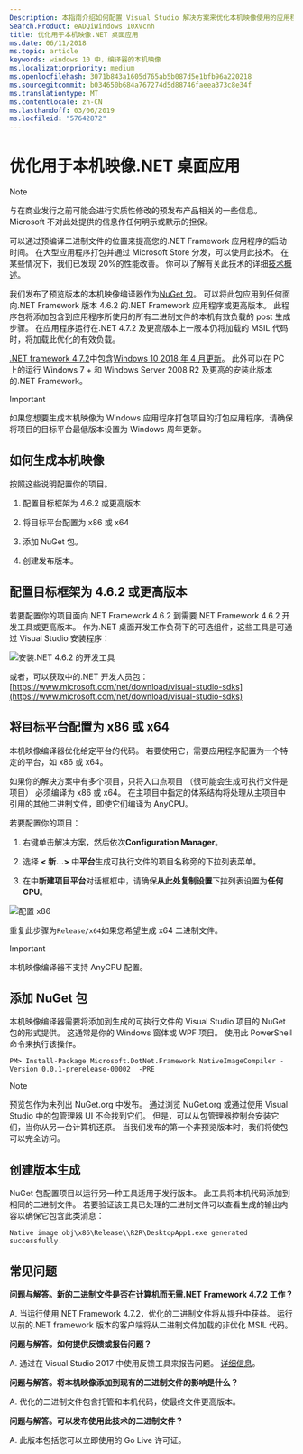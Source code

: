 ```yaml
---
Description: 本指南介绍如何配置 Visual Studio 解决方案来优化本机映像使用的应用程序二进制文件。
Search.Product: eADQiWindows 10XVcnh
title: 优化用于本机映像.NET 桌面应用
ms.date: 06/11/2018
ms.topic: article
keywords: windows 10 中，编译器的本机映像
ms.localizationpriority: medium
ms.openlocfilehash: 3071b843a1605d765ab5b087d5e1bfb96a220218
ms.sourcegitcommit: b034650b684a767274d5d88746faeea373c8e34f
ms.translationtype: MT
ms.contentlocale: zh-CN
ms.lasthandoff: 03/06/2019
ms.locfileid: "57642872"
---
```

# <a name="optimize-your-net-desktop-apps-with-native-images"></a>优化用于本机映像.NET 桌面应用

> [!NOTE]
> 与在商业发行之前可能会进行实质性修改的预发布产品相关的一些信息。 Microsoft 不对此处提供的信息作任何明示或默示的担保。

可以通过预编译二进制文件的位置来提高您的.NET Framework 应用程序的启动时间。 在大型应用程序打包并通过 Microsoft Store 分发，可以使用此技术。 在某些情况下，我们已发现 20%的性能改善。 你可以了解有关此技术的详细[技术概述](https://github.com/dotnet/coreclr/blob/master/Documentation/botr/readytorun-overview.md)。

我们发布了预览版本的本机映像编译器作为[NuGet 包](https://www.nuget.org/packages/Microsoft.DotNet.Framework.NativeImageCompiler)。 可以将此包应用到任何面向.NET Framework 版本 4.6.2 的.NET Framework 应用程序或更高版本。 此程序包将添加包含到应用程序所使用的所有二进制文件的本机有效负载的 post 生成步骤。 在应用程序运行在.NET 4.7.2 及更高版本上一版本仍将加载的 MSIL 代码时，将加载此优化的有效负载。

[.NET framework 4.7.2](https://blogs.msdn.microsoft.com/dotnet/2018/04/30/announcing-the-net-framework-4-7-2/)中包含[Windows 10 2018 年 4 月更新](https://blogs.windows.com/windowsexperience/2018/04/30/how-to-get-the-windows-10-april-2018-update/)。 此外可以在 PC 上的运行 Windows 7 + 和 Windows Server 2008 R2 及更高的安装此版本的.NET Framework。

> [!IMPORTANT]
> 如果您想要生成本机映像为 Windows 应用程序打包项目的打包应用程序，请确保将项目的目标平台最低版本设置为 Windows 周年更新。

## <a name="how-to-produce-native-images"></a>如何生成本机映像

按照这些说明配置你的项目。

1. 配置目标框架为 4.6.2 或更高版本

2. 将目标平台配置为 x86 或 x64 

3. 添加 NuGet 包。

4. 创建发布版本。

## <a name="configure-the-target-framework-as-462-or-above"></a>配置目标框架为 4.6.2 或更高版本

若要配置你的项目面向.NET Framework 4.6.2 到需要.NET Framework 4.6.2 开发工具或更高版本。 作为.NET 桌面开发工作负荷下的可选组件，这些工具是可通过 Visual Studio 安装程序：

![安装.NET 4.6.2 的开发工具](images/desktop-to-uwp/install-4.6.2-devpack.png)

或者，可以获取中的.NET 开发人员包： [https://www.microsoft.com/net/download/visual-studio-sdks](https://www.microsoft.com/net/download/visual-studio-sdks)

## <a name="configure-the-target-platform-as-x86-or-x64"></a>将目标平台配置为 x86 或 x64

本机映像编译器优化给定平台的代码。 若要使用它，需要应用程序配置为一个特定的平台，如 x86 或 x64。

如果你的解决方案中有多个项目，只将入口点项目 （很可能会生成可执行文件是项目） 必须编译为 x86 或 x64。 在主项目中指定的体系结构将处理从主项目中引用的其他二进制文件，即使它们编译为 AnyCPU。

若要配置你的项目：

1. 右键单击解决方案，然后依次**Configuration Manager**。

2. 选择 **< 新...>** 中**平台**生成可执行文件的项目名称旁的下拉列表菜单。

3. 在中**新建项目平台**对话框框中，请确保**从此处复制设置**下拉列表设置为**任何 CPU**。

![配置 x86](images/desktop-to-uwp/configure-x86.png)

重复此步骤为`Release/x64`如果您希望生成 x64 二进制文件。

>[!IMPORTANT]
> 本机映像编译器不支持 AnyCPU 配置。

## <a name="add-the-nuget-packages"></a>添加 NuGet 包

本机映像编译器需要将添加到生成的可执行文件的 Visual Studio 项目的 NuGet 包的形式提供。 这通常是你的 Windows 窗体或 WPF 项目。 使用此 PowerShell 命令来执行该操作。

```PS
PM> Install-Package Microsoft.DotNet.Framework.NativeImageCompiler -Version 0.0.1-prerelease-00002  -PRE
```

> [!NOTE]
> 预览包作为未列出 NuGet.org 中发布。 通过浏览 NuGet.org 或通过使用 Visual Studio 中的包管理器 UI 不会找到它们。 但是，可以从包管理器控制台安装它们，当你从另一台计算机还原。 当我们发布的第一个非预览版本时，我们将使包可以完全访问。

## <a name="create-a-release-build"></a>创建版本生成

NuGet 包配置项目以运行另一种工具适用于发行版本。 此工具将本机代码添加到相同的二进制文件。
若要验证该工具已处理的二进制文件可以查看生成的输出内容以确保它包含此类消息：

```
Native image obj\x86\Release\\R2R\DesktopApp1.exe generated successfully.
```

## <a name="faq"></a>常见问题

**问题与解答。新的二进制文件是否在计算机而无需.NET Framework 4.7.2 工作？**

A. 当运行使用.NET Framework 4.7.2，优化的二进制文件将从提升中获益。 运行以前的.NET framework 版本的客户端将从二进制文件加载的非优化 MSIL 代码。

**问题与解答。如何提供反馈或报告问题？**

A. 通过在 Visual Studio 2017 中使用反馈工具来报告问题。 [详细信息](https://docs.microsoft.com/visualstudio/ide/how-to-report-a-problem-with-visual-studio-2017)。

**问题与解答。将本机映像添加到现有的二进制文件的影响是什么？**

A. 优化的二进制文件包含托管和本机代码，使最终文件更高版本。

**问题与解答。可以发布使用此技术的二进制文件？**

A. 此版本包括您可以立即使用的 Go Live 许可证。
